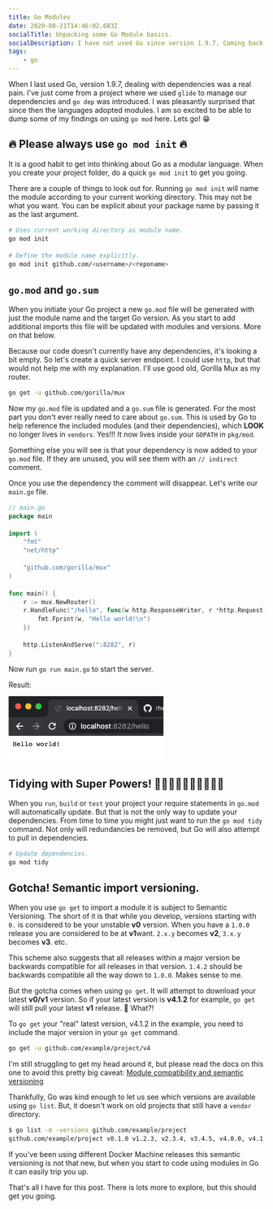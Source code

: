```yaml
---
title: Go Modules
date: 2020-08-21T14:46:02.683Z
socialTitle: Unpacking some Go Module basics.
socialDescription: I have not used Go since version 1.9.7. Coming back at version 1.15.0 threw a few curveballs, like Go Modules! This might help.
tags:
    - go
---
```


When I last used Go, version 1.9.7, dealing with dependencies was a real pain. I've just come from a project where we used `glide` to manage our dependencies and `go dep` was introduced. I was pleasantly surprised that since then the languages adopted modules. I am so excited to be able to dump some of my findings on using `go mod` here. Lets go! 😁

## 🔥 Please always use `go mod init` 🔥

It is a good habit to get into thinking about Go as a modular language. When you create your project folder, do a quick `go mod init` to get you going.

There are a couple of things to look out for. Running `go mod init` will name the module according to your current working directory. This may not be what you want. You can be explicit about your package name by passing it as the last argument.

``` bash
# Uses current working directory as module name.
go mod init 

# Define the module name explicitly.
go mod init github.com/<username>/<reponame>
```

## `go.mod` and `go.sum`

When you initiate your Go project a new `go.mod` file will be generated with just the module name and the target Go version. As you start to add additional imports this file will be updated with modules and versions. More on that below.

Because our code doesn't currently have any dependencies, it's looking a bit empty. So let's create a quick server endpoint. I could use `http`, but that would not help me with my explanation. I'll use good old, Gorilla Mux as my router.

``` bash
go get -u github.com/gorilla/mux
```

Now my `go.mod` file is updated and a `go.sum` file is generated. For the most part you don't ever really need to care about `go.sum`. This is used by Go to help reference the included modules (and their dependencies), which **LOOK** no longer lives in `vendors`. Yes!!!  It now lives inside your `GOPATH` in `pkg/mod`.

Something else you will see is that your dependency is now added to your `go.mod` file. If they are unused, you will see them with an `// indirect` comment.

Once you use the dependency the comment will disappear. Let's write our `main.go` file.

``` go
// main.go
package main

import (
	"fmt"
	"net/http"

	"github.com/gorilla/mux"
)

func main() {
	r := mux.NewRouter()
	r.HandleFunc("/hello", func(w http.ResponseWriter, r *http.Request) {
		fmt.Fprint(w, "Hello world!\n")
	})

	http.ListenAndServe(":8282", r)
}
```

Now run `go run main.go` to start the server.

Result:

![Hello World](images/db6c82da35f5a25a26ca2527699bc75cdbef03d8e3565f6d2a25d7a79296e78f.png)  

## Tidying with Super Powers! 🦹‍♀️🦹🏽‍♂️🦸🏽‍♀️🦸‍♂️

When you `run`, `build` or `test` your project your require statements in `go.mod` will automatically update. But that is not the only way to update your dependencies. From time to time you might just want to run the `go mod tidy` command. Not only will redundancies be removed, but Go will also attempt to pull in dependencies.

``` bash
# Update dependencies.
go mod tidy
```

## Gotcha! Semantic import versioning.

When you use `go get` to import a module it is subject to Semantic Versioning. The short of it is that while you develop, versions starting with `0.` is considered to be your unstable **v0** version. When you have a `1.0.0` release you are considered to be at **v1**want. `2.x.y` becomes **v2**, `3.x.y` becomes **v3**. etc.

This scheme also suggests that all releases within a major version be backwards compatible for all releases in that version. `1.4.2` should be backwards compatible all the way down to `1.0.0`. Makes sense to me. 

But the gotcha comes when using `go get`. It will attempt to download your latest **v0/v1** version. So if your latest version is **v4.1.2** for example, `go get` will still pull your latest **v1** release. 🤯  What?!

To `go get` your "real" latest version, v4.1.2 in the example, you need to include the major version in your `go get` command. 

``` bash
go get -u github.com/example/project/v4 
```

I'm still struggling to get my head around it, but please read the docs on this one to avoid this pretty big caveat: [Module compatibility and semantic versioning](https://golang.org/cmd/go/#hdr-Module_compatibility_and_semantic_versioning)

Thankfully, Go was kind enough to let us see which versions are available using `go list`. But, it doesn't work on old projects that still have a `vendor` directory.

``` bash 
$ go list -m -versions github.com/example/project
github.com/example/project v0.1.0 v1.2.3, v2.3.4, v3.4.5, v4.0.0, v4.1.2
```

If you've been using different Docker Machine releases this semantic versioning is not that new, but when you start to code using modules in Go it can easily trip you up. 

That's all I have for this post. There is lots more to explore, but this should get you going.

